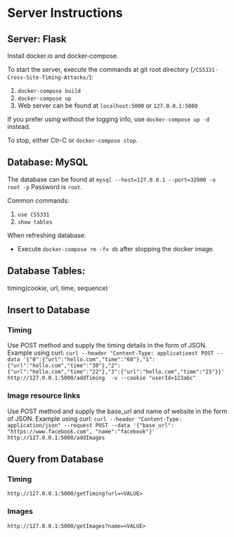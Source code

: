 # Server Instructions

## Server: Flask
Install docker.io and docker-compose.

To start the server, execute the commands at git root directory (`/CS5331-Cross-Site-Timing-Attacks/`):
1. `docker-compose build`
2. `docker-compose up`
3. Web server can be found at `localhost:5000` or `127.0.0.1:5000`

If you prefer using without the logging info, use `docker-compose up -d` instead.

To stop, either Ctr-C or `docker-compose stop`. 

## Database: MySQL
The database can be found at `mysql --host=127.0.0.1 --port=32000 -u root -p`
Password is `root`. 

Common commands:
1. `use CS5331`
2. `show tables`

When refreshing database:
- Execute `docker-compose rm -fv db` after stopping the docker image. 

## Database Tables:

timing(cookie, url, time, sequence)

## Insert to Database

### Timing
Use POST method and supply the timing details in the form of JSON. 
Example using curl:
`curl --header "Content-Type: applicatioest POST --data '{"0":{"url":"hello.com","time":"60"},"1":{"url":"hello.com","time":"30"},"2":{"url":"hello.com","time":"22"},"3":{"url":"hello.com","time":"25"}}' http://127.0.0.1:5000/addTiming  -v --cookie "userId=123abc"`

### Image resource links
Use POST method and supply the base_url and name of website in the form of JSON.
Example using curl:
`curl --header "Content-Type: application/json" --request POST --data '{"base_url": "https://www.facebook.com", "name":"facebook"}' http://127.0.0.1:5000/addImages`

## Query from Database
### Timing
`http://127.0.0.1:5000/getTiming?url=<VALUE>`

### Images
`http://127.0.0.1:5000/getImages?name=<VALUE>`

